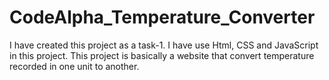 # CodeAlpha_Temperature_Converter
I have created this project as a task-1. I have use Html, CSS and JavaScript in this project. This project is basically a website that convert temperature recorded in one unit to another.

